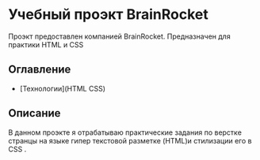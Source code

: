 # Учебный проэкт BrainRocket

Проэкт предоставлен компанией BrainRocket. Предназначен для практики HTML и CSS

## Оглавление
- [Технологии](HTML CSS)
## Описание

В данном проэкте я отрабатываю практические задания по верстке странцы на языке гипер текстовой разметке (HTML)и стилизации его в CSS .



